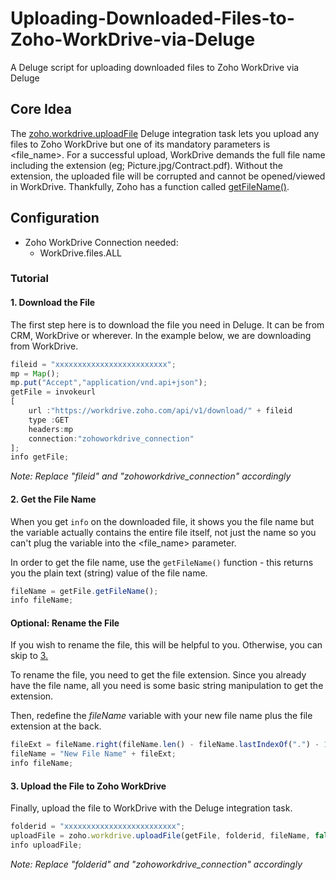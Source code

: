 # Uploading-Downloaded-Files-to-Zoho-WorkDrive-via-Deluge
A Deluge script for uploading downloaded files to Zoho WorkDrive via Deluge

## Core Idea
The [zoho.workdrive.uploadFile](https://www.zoho.com/deluge/help/workdrive/upload-file.html) Deluge integration task lets you upload any files to Zoho WorkDrive but one of its mandatory parameters is <file_name>. For a successful upload, WorkDrive demands the full file name including the extension (eg; Picture.jpg/Contract.pdf). Without the extension, the uploaded file will be corrupted and cannot be opened/viewed in WorkDrive. Thankfully, Zoho has a function called [getFileName()](https://www.zoho.com/deluge/help/file/get-file-name.html).

## Configuration
* Zoho WorkDrive Connection needed:
  * WorkDrive.files.ALL
### Tutorial

#### 1. Download the File
The first step here is to download the file you need in Deluge. It can be from CRM, WorkDrive or wherever. In the example below, we are downloading from WorkDrive.
```javascript
fileid = "xxxxxxxxxxxxxxxxxxxxxxxxx";
mp = Map();
mp.put("Accept","application/vnd.api+json");
getFile = invokeurl
[
	url :"https://workdrive.zoho.com/api/v1/download/" + fileid
	type :GET
	headers:mp
	connection:"zohoworkdrive_connection"
];
info getFile;
```
*Note: Replace "fileid" and "zohoworkdrive_connection" accordingly*

#### 2. Get the File Name
When you get `info` on the downloaded file, it shows you the file name but the variable actually contains the entire file itself, not just the name so you can't plug the variable into the <file_name> parameter.

In order to get the file name, use the `getFileName()` function - this returns you the plain text (string) value of the file name.

```javascript
fileName = getFile.getFileName();
info fileName;
```

#### Optional: Rename the File
If you wish to rename the file, this will be helpful to you. Otherwise, you can skip to [3.](#3-upload-file-to-zoho-workdrive)

To rename the file, you need to get the file extension. Since you already have the file name, all you need is some basic string manipulation to get the extension.

Then, redefine the *fileName* variable with your new file name plus the file extension at the back.

```javascript
fileExt = fileName.right(fileName.len() - fileName.lastIndexOf(".") - 1);
fileName = "New File Name" + fileExt;
info fileName;
```

#### 3. Upload the File to Zoho WorkDrive

Finally, upload the file to WorkDrive with the Deluge integration task.
```javascript
folderid = "xxxxxxxxxxxxxxxxxxxxxxxxx";
uploadFile = zoho.workdrive.uploadFile(getFile, folderid, fileName, false, "zohoworkdrive_connection");
info uploadFile;
```
*Note: Replace "folderid" and "zohoworkdrive_connection" accordingly*
